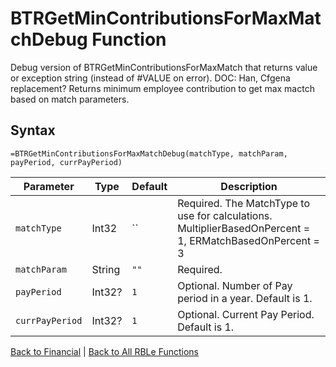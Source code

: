 # BTRGetMinContributionsForMaxMatchDebug Function

Debug version of BTRGetMinContributionsForMaxMatch that returns value or exception string (instead of #VALUE on error).  DOC: Han, Cfgena replacement?  Returns minimum employee contribution to get max mactch based on match parameters.

## Syntax

```excel
=BTRGetMinContributionsForMaxMatchDebug(matchType, matchParam, payPeriod, currPayPeriod)
```

Parameter | Type | Default | Description
---|---|---|---
`matchType` | Int32 | `` | Required.  The MatchType to use for calculations.  MultiplierBasedOnPercent = 1, ERMatchBasedOnPercent = 3
`matchParam` | String | `""` | Required.  | delimited list of periods.  Each period is in the form of M:P:P where M is number of months for this period, and each P is a tier of a , seperated pair of decimal values.
`payPeriod` | Int32? | `1` | Optional.  Number of Pay period in a year.  Default is 1.
`currPayPeriod` | Int32? | `1` | Optional.  Current Pay Period.  Default is 1.

[Back to Financial](RBLeFinancial.md) | [Back to All RBLe Functions](RBLe.md#function-documentation)